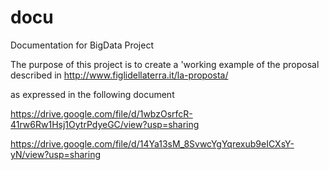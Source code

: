 # docu
Documentation for BigData Project

The purpose of this project is to create a 'working example of the proposal described in http://www.figlidellaterra.it/la-proposta/

as expressed in the following document

https://drive.google.com/file/d/1wbzOsrfcR-41rw6Rw1Hsj1OytrPdyeGC/view?usp=sharing

https://drive.google.com/file/d/14Ya13sM_8SvwcYgYqrexub9eICXsY-yN/view?usp=sharing
